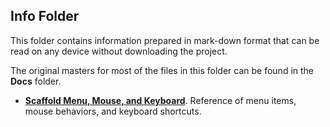 ## Info Folder
This folder contains information prepared in mark-down format that can be read on any device without downloading the project.

The original masters for most of the files in this folder can be found in the **Docs** folder.

 - **[Scaffold Menu, Mouse, and Keyboard](MouseMenuKeyboard.md)**. Reference of menu items, mouse behaviors, and keyboard shortcuts.

